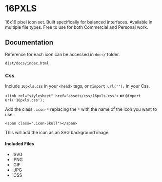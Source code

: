 # 16PXLS

16x16 pixel icon set. Built specifically for balanced interfaces. Available in multiple file types. Free to use for both Commercial and Personal work.

## Documentation

Reference for each icon can be accessed in `docs/` folder.

`dist/docs/index.html`

### Css

Include `16pxls.css` in your `<head>` tags, or `@import url('');` in your Css.

`<link rel="stylesheet" href="assets/css/16pxls.css">` **or** `@import url('16pxls.css');`

Add the class `.icon-*` replacing the `*` with the name of the icon you want to use.

`<span class=".icon-Skull"></span>`

This will add the icon as an SVG background image.

#### Included Files

- .SVG
- .PNG
- .GIF
- .JPG
- .CSS
